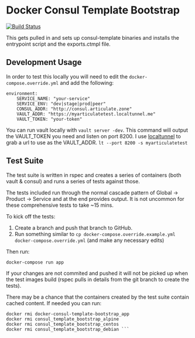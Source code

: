 # Docker Consul Template Bootstrap

[![Build Status](https://travis-ci.org/articulate/docker-consul-template-bootstrap.svg?branch=master)](https://travis-ci.org/articulate/docker-consul-template-bootstrap)

This gets pulled in and sets up consul-template binaries and installs the entrypoint script and the exports.ctmpl file.

## Development Usage

In order to test this locally you will need to edit the `docker-compose.override.yml` and add the following:

```
environment:
    SERVICE_NAME: "your-service"
    SERVICE_ENV: "dev|stage|prod|peer"
    CONSUL_ADDR: "http://consul.articulate.zone"
    VAULT_ADDR: "https://myarticulatetest.localtunnel.me"
    VAULT_TOKEN: "your-token"
```

You can run vault locally with `vault server -dev`. This command will output the VAULT_TOKEN you need and listen on port 8200. I use [localtunnel](https://localtunnel.me) to grab a url to use as the VAULT_ADDR.
`lt --port 8200 -s myarticulatetest`

## Test Suite

The test suite is written in rspec and creates a series of containers (both vault & consul) and runs a series of tests against 
those.

The tests included run through the normal cascade pattern of Global -> Product -> Service and at the end provides output. 
It is not uncommon for these comprehensive tests to take ~15 mins.

To kick off the tests:

1. Create a branch and push that branch to GitHub.
2. Run something similar to `cp docker-compose.override.example.yml docker-compose.override.yml` (and make any necessary edits)   

Then run:

`docker-compose run app`

If your changes are not commited and pushed it will not be picked up
when the test images build (rspec pulls in details from the git branch to create the tests).

There may be a chance that the containers created by the test suite contain cached content.
If needed you can run:

```docker-compose down
docker rmi docker-consul-template-bootstrap_app
docker rmi consul_template_bootstrap_alpine
docker rmi consul_template_bootstrap_centos
docker rmi consul_template_bootstrap_debian ```